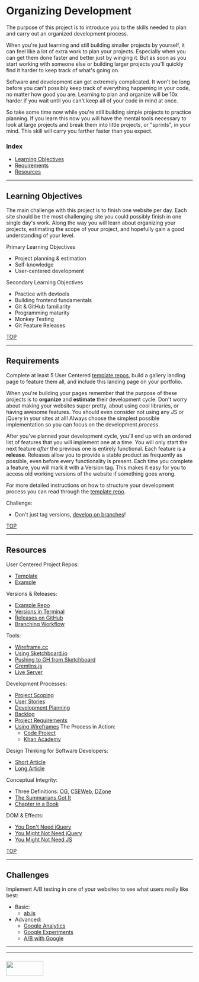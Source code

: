 # Organizing Development

The purpose of this project is to introduce you to the skills needed to plan and carry out an organized development process.

When you're just learning and still building smaller projects by yourself, it can feel like a lot of extra work to plan your projects.  Especially when you can get them done faster and better just by winging it.  But as soon as you start working with someone else or building larger projects you'll quickly find it harder to keep track of what's going on.

Software and development can get extremely complicated. It won't be long before you can't possibly keep track of everything happening in your code, no matter how good you are.  Learning to plan and organize will be 10x harder if you wait until you can't keep all of your code in mind at once.

So take some time now while you're still building simple projects to practice planning.  If you learn this now you will have the mental tools necessary to look at large projects and break them into little projects, or "sprints", in your mind.  This skill will carry you farther faster than you expect.

### Index
* [Learning Objectives](#learning-objectives)
* [Requirements](#requirements)
* [Resources](#resources)

---


## Learning Objectives

The main challenge with this project is to finish one website per day.  Each site should be the most challenging site you could possibly finish in one single day's work.  Along the way you will learn about organizing your projects, estimating the scope of your project, and hopefully gain a good understanding of your level.  

Primary Learning Objectives
* Project planning & estimation
* Self-knowledge
* User-centered development

Secondary Learning Objectives
* Practice with devtools
* Building frontend fundamentals
* Git & GitHub familiarity
* Programming maturity
* Monkey Testing
* Git Feature Releases



[TOP](#index)

---


## Requirements


Complete at least 5 User Centered [template repos](https://github.com/elewa-academy/User-Centered-Template/blob/master/README.md), build a gallery landing page to feature them all, and include this landing page on your portfolio.

When you're building your pages remember that the purpose of these projects is to __organize__ and __estimate__ their development cycle.   Don't worry about making your websites super pretty, about using cool libraries, or having awesome features.  You should even consider not using any JS or jQuery in your sites at all!  Always choose the simplest possible implementation so you can focus on the development _process_.

After you've planned your development cycle, you'll end up with an ordered list of features that you will implement one at a time.  You will only start the next feature _after_ the previous one is entirely functional.  Each feature is a __release__.  Releases allow you to provide a stable product as frequently as possible, even before every functionality is present.  Each time you complete a feature, you will mark it with a Version tag.  This makes it easy for you to access old working versions of the website if something goes wrong.

For more detailed instructions on how to structure your development process you can read through the [template repo](https://github.com/elewa-academy/User-Centered-Template/).

Challenge:
* Don't just tag versions, [develop on branches](https://guides.github.com/introduction/flow/)!

[TOP](#index)

---


## Resources

User Centered Project Repos:
* [Template](https://github.com/elewa-academy/User-Centered-Template/)
* [Example](https://github.com/elewa-student/User-Centered-Development)

Versions & Releases:
* [Example Repo](https://github.com/elewa-student/tic-tac-toe/tree/master)
* [Versions in Terminal](https://githowto.com/tagging_versions)
* [Releases on GitHub](https://help.github.com/articles/creating-releases/)
* [Branching Workflow](https://guides.github.com/introduction/flow/)

Tools:
* [Wireframe.cc](https://github.com/elewa-academy/General-Resources/blob/master/developer-tools/wireframes.md)
* [Using Sketchboard.io](https://m.sketchboard.io/introducing-sketchboard-69d142ea935)
* [Pushing to GH from Sketchboard](https://sketchboard.io/blog/2014/03/06/github-sketchboard.html)
* [Gremlins.js](https://github.com/elewa-academy/General-Resources/blob/master/testing-tools/gremlins.md)
* [Live Server](https://github.com/tapio/live-server)

Development Processes:
* [Project Scoping](https://medium.freecodecamp.org/how-to-effectively-scope-your-software-projects-from-planning-to-execution-e96cbcac54b9)  
* [User Stories](https://www.mountaingoatsoftware.com/agile/user-stories)  
* [Development Planning](https://www.codeproject.com/Articles/674450/Agile-software-development-steps-to-work-with-Requ)
* [Backlog](https://www.atlassian.com/agile/scrum/backlogs)
* [Project Requirements](https://hubtechinsider.wordpress.com/2011/07/28/how-do-you-write-software-requirements-what-are-software-requirements-what-is-a-software-requirement/)
* [Using Wireframes](https://www.dtelepathy.com/blog/design/learning-to-wireframe-10-best-practices)
The Process in Action:
  * [Code Project](https://www.codeproject.com/Articles/14297/Planning-Your-Project)
  * [Khan Academy](https://www.khanacademy.org/computing/computer-programming/programming/good-practices/a/planning-a-programming-project)


Design Thinking for Software Developers:
* [Short Article](https://medium.com/@tigranbs/design-thinking-for-software-developers-bbd2f863c6f7)
* [Long Article](https://medium.com/d-principles/design-thinking-methods-practice-in-agile-software-development-3e6e59df0c9b)

Conceptual Integrity:
* Three Definitions: [OG](http://www.safnet.com/writing/tech/2011/11/mythical-man-month-conceptual-integrity.html), [CSEWeb](http://cseweb.ucsd.edu/~wgg/CSE131B/Design/node6.html), [DZone](https://dzone.com/articles/lean-tools-conceptual-0)
* [The Summarians Got It](http://ceng.cankaya.edu.tr/~myilmaz/2013/11/124/)
* [Chapter in a Book](http://www.dcs.warwick.ac.uk/oldmodelling/hi/theses/allan/chapter5.pdf)


DOM & Effects:
* [You Don't Need jQuery](https://github.com/nefe/You-Dont-Need-jQuery)
* [You Might Not Need jQuery](http://youmightnotneedjquery.com/)
* [You Might Not Need JS](http://youmightnotneedjs.com)



[TOP](#index)

---

## Challenges

Implement A/B testing in one of your websites to see what users really like best:
* Basic:
  * [ab.js](https://github.com/daniellmb/ab.js)
* Advanced:  
  * [Google Analytics](https://analytics.google.com/analytics/academy/course/6)
  * [Google Experiments](https://support.google.com/analytics/answer/1745147?hl=en)
  * [A/B with Google](https://www.youtube.com/watch?v=K1DngFKqfrQ)


___
___
### <a href="http://elewa.education/blog" target="_blank"><img src="https://user-images.githubusercontent.com/18554853/34921062-506450ae-f97d-11e7-875f-6feeb26ad72d.png" width="100" height="40"/></a>


